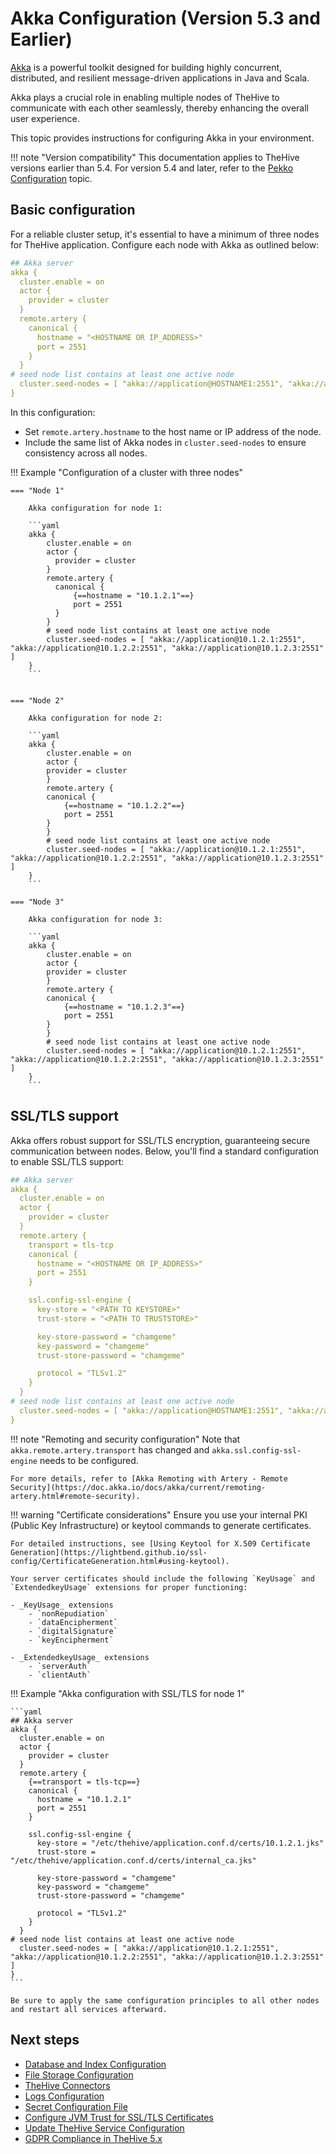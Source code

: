 # Akka Configuration (Version 5.3 and Earlier)

[Akka](https://akka.io/) is a powerful toolkit designed for building highly concurrent, distributed, and resilient message-driven applications in Java and Scala.

Akka plays a crucial role in enabling multiple nodes of TheHive to communicate with each other seamlessly, thereby enhancing the overall user experience.

This topic provides instructions for configuring Akka in your environment.

!!! note "Version compatibility"
    This documentation applies to TheHive versions earlier than 5.4. For version 5.4 and later, refer to the [Pekko Configuration](./pekko.md) topic.

## Basic configuration

For a reliable cluster setup, it's essential to have a minimum of three nodes for TheHive application. Configure each node with Akka as outlined below:

```yaml
## Akka server
akka {
  cluster.enable = on
  actor {
    provider = cluster
  }
  remote.artery {
    canonical {
      hostname = "<HOSTNAME OR IP_ADDRESS>"
      port = 2551
    }
  }
# seed node list contains at least one active node
  cluster.seed-nodes = [ "akka://application@HOSTNAME1:2551", "akka://application@HOSTNAME2:2551", "akka://application@HOSTNAME3:2551" ]
}
```

In this configuration:

- Set `remote.artery.hostname` to the host name or IP address of the node.
- Include the same list of Akka nodes in `cluster.seed-nodes` to ensure consistency across all nodes.

!!! Example "Configuration of a cluster with three nodes"

    === "Node 1"

        Akka configuration for node 1:

        ```yaml
        akka {
            cluster.enable = on
            actor {
              provider = cluster
            }
            remote.artery {
              canonical {
                  {==hostname = "10.1.2.1"==}
                  port = 2551
              }
            }
            # seed node list contains at least one active node
            cluster.seed-nodes = [ "akka://application@10.1.2.1:2551", "akka://application@10.1.2.2:2551", "akka://application@10.1.2.3:2551" ]
        }
        ```


    === "Node 2"

        Akka configuration for node 2:

        ```yaml
        akka {
            cluster.enable = on
            actor {
            provider = cluster
            }
            remote.artery {
            canonical {
                {==hostname = "10.1.2.2"==}
                port = 2551
            }
            }
            # seed node list contains at least one active node
            cluster.seed-nodes = [ "akka://application@10.1.2.1:2551", "akka://application@10.1.2.2:2551", "akka://application@10.1.2.3:2551" ]
        }
        ```

    === "Node 3"

        Akka configuration for node 3:

        ```yaml
        akka {
            cluster.enable = on
            actor {
            provider = cluster
            }
            remote.artery {
            canonical {
                {==hostname = "10.1.2.3"==}
                port = 2551
            }
            }
            # seed node list contains at least one active node
            cluster.seed-nodes = [ "akka://application@10.1.2.1:2551", "akka://application@10.1.2.2:2551", "akka://application@10.1.2.3:2551" ]
        }
        ```

## SSL/TLS support

Akka offers robust support for SSL/TLS encryption, guaranteeing secure communication between nodes. Below, you'll find a standard configuration to enable SSL/TLS support:

```yaml
## Akka server
akka {
  cluster.enable = on
  actor {
    provider = cluster
  }
  remote.artery {
    transport = tls-tcp
    canonical {
      hostname = "<HOSTNAME OR IP_ADDRESS>"
      port = 2551
    }

    ssl.config-ssl-engine {
      key-store = "<PATH TO KEYSTORE>"
      trust-store = "<PATH TO TRUSTSTORE>"

      key-store-password = "chamgeme"
      key-password = "chamgeme"
      trust-store-password = "chamgeme"

      protocol = "TLSv1.2"
    }
  }
# seed node list contains at least one active node
  cluster.seed-nodes = [ "akka://application@HOSTNAME1:2551", "akka://application@HOSTNAME2:2551", "akka://application@HOSTNAME3:2551" ]
}
```

!!! note "Remoting and security configuration"
    Note that `akka.remote.artery.transport` has changed and `akka.ssl.config-ssl-engine` needs to be configured.  
    
    For more details, refer to [Akka Remoting with Artery - Remote Security](https://doc.akka.io/docs/akka/current/remoting-artery.html#remote-security).


!!! warning "Certificate considerations"
    Ensure you use your internal PKI (Public Key Infrastructure) or keytool commands to generate certificates.  
    
    For detailed instructions, see [Using Keytool for X.509 Certificate Generation](https://lightbend.github.io/ssl-config/CertificateGeneration.html#using-keytool).  

    Your server certificates should include the following `KeyUsage` and `ExtendedkeyUsage` extensions for proper functioning:
        
    - _KeyUsage_ extensions
        - `nonRepudiation`
        - `dataEncipherment`
        - `digitalSignature`
        - `keyEncipherment`

    - _ExtendedkeyUsage_ extensions
        - `serverAuth`
        - `clientAuth`

!!! Example "Akka configuration with SSL/TLS for node 1"

    ```yaml
    ## Akka server
    akka {
      cluster.enable = on
      actor {
        provider = cluster
      }
      remote.artery {
        {==transport = tls-tcp==}
        canonical {
          hostname = "10.1.2.1"
          port = 2551
        }

        ssl.config-ssl-engine {
          key-store = "/etc/thehive/application.conf.d/certs/10.1.2.1.jks"
          trust-store = "/etc/thehive/application.conf.d/certs/internal_ca.jks"

          key-store-password = "chamgeme"
          key-password = "chamgeme"
          trust-store-password = "chamgeme"

          protocol = "TLSv1.2"
        }
      }
    # seed node list contains at least one active node
      cluster.seed-nodes = [ "akka://application@10.1.2.1:2551", "akka://application@10.1.2.2:2551", "akka://application@10.1.2.3:2551" ]
    }
    ```

    Be sure to apply the same configuration principles to all other nodes and restart all services afterward.

<h2>Next steps</h2>

* [Database and Index Configuration](database.md)
* [File Storage Configuration](file-storage.md)
* [TheHive Connectors](connectors.md)
* [Logs Configuration](logs.md)
* [Secret Configuration File](secret.md)
* [Configure JVM Trust for SSL/TLS Certificates](../configuration/ssl/configure-ssl-jvm.md)
* [Update TheHive Service Configuration](update-service-configuration.md)
* [GDPR Compliance in TheHive 5.x](gdpr.md)